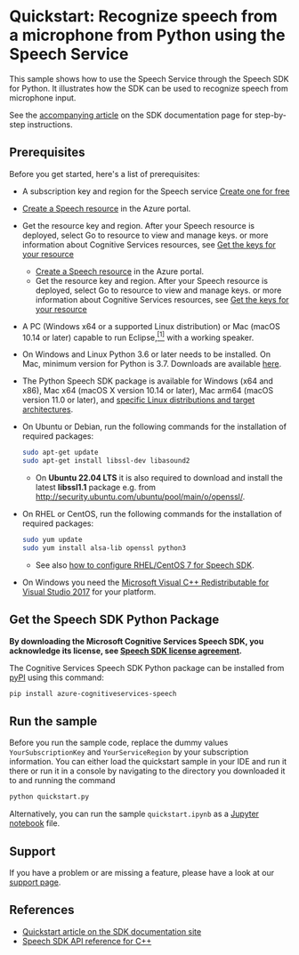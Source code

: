 # Quickstart: Recognize speech from a microphone from Python using the Speech Service

This sample shows how to use the Speech Service through the Speech SDK for Python. It illustrates how the SDK can be used to recognize speech from microphone input.

See the [accompanying article](https://docs.microsoft.com/azure/cognitive-services/speech-service/quickstart-python) on the SDK documentation page for step-by-step instructions.

## Prerequisites

Before you get started, here's a list of prerequisites:

* A subscription key and region for the Speech service [Create one for free](https://azure.microsoft.com/en-us/free/cognitive-services/)
* [Create a Speech resource](https://ms.portal.azure.com/#create/Microsoft.CognitiveServicesSpeechServices) in the Azure portal.
* Get the resource key and region. After your Speech resource is deployed, select Go to resource to view and manage keys. or  more information about Cognitive Services resources, see [Get the keys for your resource](https://docs.microsoft.com/en-us/azure/cognitive-services/cognitive-services-apis-create-account?tabs=multiservice%2Cwindows#get-the-keys-for-your-resource)
  * [Create a Speech resource](https://ms.portal.azure.com/#create/Microsoft.CognitiveServicesSpeechServices) in the Azure portal.
  * Get the resource key and region. After your Speech resource is deployed, select Go to resource to view and manage keys. or  more information about Cognitive Services resources, see [Get the keys for your resource](https://docs.microsoft.com/en-us/azure/cognitive-services/cognitive-services-apis-create-account?tabs=multiservice%2Cwindows#get-the-keys-for-your-resource)
* A PC (Windows x64 or a supported Linux distribution) or Mac (macOS 10.14 or later) capable to run Eclipse,[<sup>[1]</sup>](#footnote1) with a working speaker.
* On Windows and Linux Python 3.6 or later needs to be installed. On Mac, minimum version for Python is 3.7. Downloads are available [here](https://www.python.org/downloads/).
* The Python Speech SDK package is available for Windows (x64 and x86), Mac x64 (macOS X version 10.14 or later), Mac arm64 (macOS version 11.0 or later), and [specific Linux distributions and target architectures](https://docs.microsoft.com/azure/cognitive-services/speech-service/speech-sdk?tabs=linux).
* On Ubuntu or Debian, run the following commands for the installation of required packages:
  ```sh
  sudo apt-get update
  sudo apt-get install libssl-dev libasound2
  ```

  * On **Ubuntu 22.04 LTS** it is also required to download and install the latest **libssl1.1** package e.g. from http://security.ubuntu.com/ubuntu/pool/main/o/openssl/.

* On RHEL or CentOS, run the following commands for the installation of required packages:
  ```sh
  sudo yum update
  sudo yum install alsa-lib openssl python3
  ```

  * See also [how to configure RHEL/CentOS 7 for Speech SDK](https://docs.microsoft.com/azure/cognitive-services/speech-service/how-to-configure-rhel-centos-7).

* On Windows you need the [Microsoft Visual C++ Redistributable for Visual Studio 2017](https://support.microsoft.com/help/2977003/the-latest-supported-visual-c-downloads) for your platform.

## Get the Speech SDK Python Package

**By downloading the Microsoft Cognitive Services Speech SDK, you acknowledge its license, see [Speech SDK license agreement](https://aka.ms/csspeech/license201809).**

The Cognitive Services Speech SDK Python package can be installed from [pyPI](https://pypi.org/) using this command:

```sh
pip install azure-cognitiveservices-speech
```

## Run the sample

Before you run the sample code, replace the dummy values `YourSubscriptionKey` and `YourServiceRegion` by your subscription information.
You can either load the quickstart sample in your IDE and run it there or run it in a console by navigating to the directory you downloaded it to and running the command

```sh
python quickstart.py
```

Alternatively, you can run the sample `quickstart.ipynb` as a [Jupyter notebook](https://jupyter.org) file.

## Support

If you have a problem or are missing a feature, please have a look at our [support page](https://docs.microsoft.com/azure/cognitive-services/speech-service/support).

## References

* [Quickstart article on the SDK documentation site](https://docs.microsoft.com/azure/cognitive-services/speech-service/quickstart-python)
* [Speech SDK API reference for C++](https://aka.ms/csspeech/pythonref)

